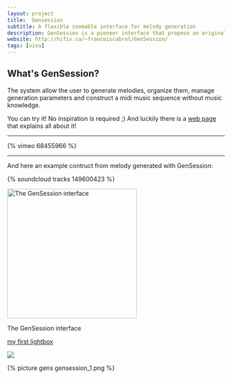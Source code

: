 ```yaml
---
layout: project
title:  Gensession
subtitle: A flexible zoomable interface for melody generation
description: GenSession is a pioneer interface that propose an original way to interact with random music generator.
website: http://hifiv.ca/~francoiscabrol/GenSession/
tags: [visu]
---
```


## What's GenSession?
The system allow the user to generate melodies, organize them, manage generation parameters and construct a midi music sequence without music knowledge. 

You can try it! No inspiration is required ;)
And luckily there is a [web page]({{page.website}}) that explains all about it!

-----------------------

{% vimeo 68455966 %}

----------------

And here an example contruct from melody generated with GenSession:


{% soundcloud tracks 149600423 %}

<div class="thumbnail with-caption">
    <a data-toggle="lightbox" href="#demoLightbox" class="thumbnail">
        <img class="img-rounded" alt="The GenSession interface" src="{{ site.url }}/assets/images/gensession_1.png" style="width: 300px;">
    </a>
    <p>The GenSession interface</p>
</div>

<a class="lightbox" href="#" lightbox="myfirstone"> my first lightbox </a>
<div class="lightbox" lightbox="myfirstone">
		<div class="background"></div>
		<div class="content">
			<img src="{{ site.url }}/assets/images/gensession_1.png" />
		</div>
</div>

{% picture gens gensession_1.png %}



